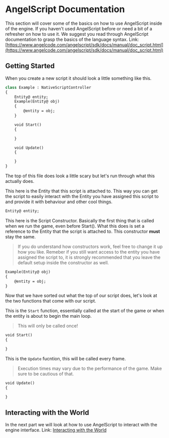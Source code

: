 # **AngelScript Documentation**

This section will cover some of the basics on how to use AngelScript inside of the engine.
If you haven't used AngelScript before or need a bit of a refresher on how to use it. We 
suggest you read through AngelScript documentation to grasp the basics of the language
syntax.
Link: [https://www.angelcode.com/angelscript/sdk/docs/manual/doc_script.html](https://www.angelcode.com/angelscript/sdk/docs/manual/doc_script.html)

## **Getting Started**

When you create a new script it should look a little something like this.

```ml
class Example : NativeScriptController
{
    Entity@ entity;
    Example(Entity@ obj)
    {
        @entity = obj;
    }

    void Start()
    {

    }

    void Update()
    {

    }
}
```

The top of this file does look a little scary but let's run through what this actually does.

This here is the Entity that this script is attached to. This way you can get the script to easily
interact with the Entity you have assigned this script to and provide it with behaviour and other
cool things.

```ml
Entity@ entity;
```

This here is the Script Constructor. Basically the first thing that is called when we run the game, even before
Start(). What this does is set a reference to the Entity that the script is attached to. This constructor **must**
stay the same.
> If you do understand how constructors work, feel free to change it up how you like. Remeber if you still want
> access to the entity you have assigned the script to, it is strongly recommended that you leave the default setup
> inside the constructor as well.

```ml
Example(Entity@ obj)
{
    @entity = obj;
}
```

Now that we have sorted out what the top of our script does, let's look at the two functions that come with our script.

This is the `Start` function, essentially called at the start of the game or when the entity is about to begin the main loop.
> This will only be called once!

```ml
void Start()
{

}
```

This is the `Update` fucntion, this will be called every frame.
> Execution times may vary due to the performance of the game. Make sure to be cautious of that.

```ml
void Update()
{

}
```

## **Interacting with the World**
In the next part we will look at how to use AngelScript to interact with the engine interface.
Link: [Interacting with the World](interacting-with-the-world.md)

